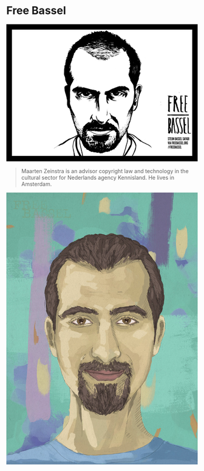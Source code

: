 
# Free Bassel

<p><img src="../../images/mz-free-bassel-900.jpg" alt="Free Bassel" /></p>


> Maarten Zeinstra is an advisor copyright law and technology in the cultural
sector for Nederlands agency Kennisland. He lives in Amsterdam.

![Free Bassel](../../images/ml-free-bassel-900.jpg)


